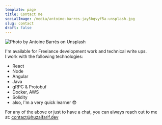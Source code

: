```yaml
---
template: page
title: Contact me
socialImage: /media/antoine-barres-jay5bqvyf5a-unsplash.jpg
slug: contact
draft: false
---
```

![Photo by Antoine Barrès on Unsplash](/media/antoine-barres-jay5bqvyf5a-unsplash.jpg "Keep in touch! 😊")

I'm available for Freelance development work and technical write ups.\
I work with the following technologies:

* React
* Node
* Angular
* Java
* gRPC & Protobuf
* Docker, AWS
* Solidity
* also, I'm a very quick learner 😎



For any of the above or just to have a chat, you can always reach out to me at:
[contact@huzaifarif.dev](mailto:contact@huzaifarif.dev)